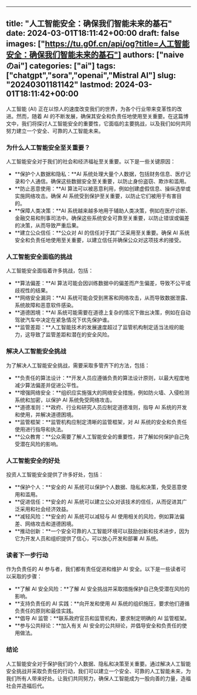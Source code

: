 
---
title: "人工智能安全：确保我们智能未来的基石"
date: 2024-03-01T18:11:42+00:00
draft: false
images: ["https://tu.g0f.cn/api/og?title=人工智能安全：确保我们智能未来的基石"]
authors: ["naiveのai"]
categories: ["ai"]
tags: ["chatgpt","sora","openai","Mistral AI"]
slug: "20240301181142"
lastmod: 2024-03-01T18:11:42+00:00
---
人工智能 (AI) 正在以惊人的速度改变我们的世界，为各个行业带来变革性的改进。然而，随着 AI 的不断发展，确保其安全和负责任地使用至关重要。在这篇博文中，我们将探讨人工智能安全的重要性，它面临的主要挑战，以及我们如何共同努力建立一个安全、可靠的人工智能未来。

### 为什么人工智能安全至关重要？

人工智能安全对于我们的社会和经济福祉至关重要。以下是一些关键原因：

- **保护个人数据和隐私：**AI 系统处理大量个人数据，包括财务信息、医疗记录和个人通信。确保这些数据安全至关重要，以防止身份盗窃、欺诈和滥用。
- **防止恶意使用：**AI 算法可以被恶意利用，例如创建虚假信息、操纵选举或实施网络攻击。确保 AI 系统受到保护至关重要，以防止它们被用于有害目的。
- **保障人类决策：**AI 系统越来越多地用于辅助人类决策，例如在医疗诊断、金融交易和刑事司法中。确保这些系统安全可靠至关重要，以防止错误或偏差的决策，从而导致严重后果。
- **建立公众信任：**公众对 AI 的信任对于其广泛采用至关重要。确保 AI 系统安全和负责任地使用至关重要，以建立信任并确保公众对这项技术的接受。

### 人工智能安全面临的挑战

人工智能安全面临着许多挑战，包括：

- **算法偏差：**AI 算法可能会因训练数据中的偏差而产生偏差，导致不公平或歧视性的结果。
- **网络安全漏洞：**AI 系统可能会受到黑客和网络攻击，从而导致数据泄露、系统故障和恶意软件感染。
- **道德困境：**AI 系统可能需要在道德上复杂的情况下做出决策，例如在自动驾驶汽车中决定在紧急情况下优先保护谁。
- **监管差距：**人工智能技术的发展速度超过了监管机构制定适当法规的能力，这导致了监管差距和潜在的安全风险。

### 解决人工智能安全挑战

为了解决人工智能安全挑战，需要采取多管齐下的方法，包括：

- **负责任的算法设计：**开发人员应遵循负责的算法设计原则，以最大程度地减少算法偏差并促进公平性。
- **增强网络安全：**组织应实施强大的网络安全措施，例如防火墙、入侵检测系统和加密，以保护 AI 系统免受网络攻击。
- **道德准则：**政府、行业和研究人员应制定道德准则，指导 AI 系统的开发和使用，并解决道德困境。
- **监管框架：**监管机构应制定清晰的监管框架，对 AI 系统的安全和负责任使用进行指导和执法。
- **公众教育：**公众需要了解人工智能安全的重要性，并了解如何保护自己免受潜在风险的影响。

### 人工智能安全的好处

投资人工智能安全提供了许多好处，包括：

- **保护个人：**安全的 AI 系统可以保护个人数据、隐私和决策，免受恶意使用和滥用。
- **促进信任：**安全的 AI 系统可以建立公众对该技术的信任，从而促进其广泛采用和社会经济效益。
- **减轻风险：**安全的 AI 系统可以减轻与 AI 使用相关的风险，例如算法偏差、网络攻击和道德困境。
- **推动创新：**一个安全可靠的人工智能环境可以鼓励创新和技术进步，因为它为开发人员和组织提供了信心，可以放心开发和部署 AI 系统。

### 读者下一步行动

作为负责任的 AI 参与者，我们都有责任促进和维护 AI 安全。以下是一些读者可以采取的步骤：

- **了解 AI 安全风险：**了解 AI 安全挑战并采取措施保护自己免受潜在风险的影响。
- **支持负责任的 AI 实践：**向开发和使用 AI 系统的组织施压，要求他们遵循负责任的原则和最佳实践。
- **倡导 AI 监管：**联系政府官员和监管机构，要求制定明确的 AI 监管框架。
- **参与公共辩论：**加入有关 AI 安全的公共辩论，并倡导安全和负责任的使用做法。

### 结论

人工智能安全对于保护我们的个人数据、隐私和决策至关重要。通过解决人工智能安全挑战并采取负责任的行动，我们可以建立一个安全、可靠的人工智能未来，为我们所有人带来好处。让我们共同努力，确保人工智能成为一股向善的力量，造福社会并造福后代。